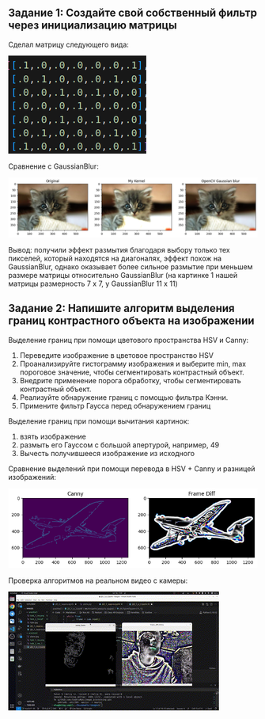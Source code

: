 ## Задание 1: Создайте свой собственный фильтр через инициализацию матрицы


Сделал матрицу следующего вида:

![](https://github.com/CepbluKot/image_processing/blob/master/practice2/task_1_res_2.png)

Сравнение с GaussianBlur:

![](https://github.com/CepbluKot/image_processing/blob/master/practice2/task_1_res.png)

Вывод: получили эффект размытия благодаря выбору только тех пикселей, который находятся на диагоналях, эффект похож на GaussianBlur, однако оказывает более сильное размытие при меньшем размере матрицы относительно GaussianBlur (на картинке 1 нашей матрицы размерность 7 х 7, у GaussianBlur 11 х 11)

## Задание 2: Напишите алгоритм выделения границ контрастного объекта на изображении

Выделение границ при помощи цветового пространства HSV и Canny:
1. Переведите изображение в цветовое пространство HSV
2. Проанализируйте гистограмму изображения и выберите min, max пороговое значение, чтобы сегментировать контрастный объект.
3. Внедрите применение порога обработку, чтобы сегментировать контрастный объект.
4. Реализуйте обнаружение границ с помощью фильтра Кэнни.
5. Примените фильтр Гаусса перед обнаружением границ


Выделение границ при помощи вычитания картинок:
1. взять изображение
2. размыть его Гауссом с большой апертурой, например, 49
3. Вычесть получившееся изображение из исходного


Сравнение выделений при помощи перевода в HSV + Canny и разницей изображений:

![](https://github.com/CepbluKot/image_processing/blob/master/practice2/task_2_res_1.png)

Проверка алгоритмов на реальном видео с камеры:

![](https://github.com/CepbluKot/image_processing/blob/master/practice2/task_2_res_2.gif)
